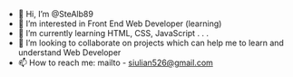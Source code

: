 - 👋 Hi, I’m @SteAlb89
- 👀 I’m interested in Front End Web Developer (learning)
- 🌱 I’m currently learning HTML, CSS, JavaScript . . .
- 💞️ I’m looking to collaborate on projects which can help me to learn and understand Web Developer
- 📫 How to reach me: mailto - siulian526@gmail.com

<!---
SteAlb89/SteAlb89 is a ✨ special ✨ repository because its `README.md` (this file) appears on your GitHub profile.
You can click the Preview link to take a look at your changes.
--->
